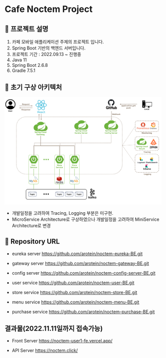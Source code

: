 # Cafe Noctem Project

## 🍜 프로젝트 설명
1. 카페 모바일 애플리케이션 주제의 프로젝트 입니다.
2. Spring Boot 기반의 백엔드 서버입니다.
3. 프로젝트 기간 : 2022.09.13 ~ 진행중 
4. Java 11 
5. Spring Boot 2.6.8
6. Gradle 7.5.1

## 🍜 초기 구상 아키텍처
![](https://github.com/arotein/noctem-eureka-BE/raw/main/img/%EC%B4%88%EA%B8%B0%EA%B5%AC%EC%83%81.png)
- 개발일정을 고려하여 Tracing, Logging 부분은 미구현.
- MicroService Architecture로 구상하였으나 개발일정을 고려하여 MiniService Architecture로 변경

## 🍜 Repository URL
- eureka server
https://github.com/arotein/noctem-eureka-BE.git

- gateway server
https://github.com/arotein/noctem-gateway-BE.git

- config server
https://github.com/arotein/noctem-config-server-BE.git

- user service
https://github.com/arotein/noctem-user-BE.git

- store service
https://github.com/arotein/noctem-store-BE.git

- menu service
https://github.com/arotein/noctem-menu-BE.git

- purchase service
https://github.com/arotein/noctem-purchase-BE.git

## 결과물(2022.11.11일까지 접속가능)
- Front Server
https://noctem-user1-fe.vercel.app/

- API Server
https://noctem.click/ 